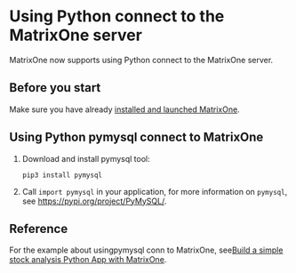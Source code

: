 # Using Python connect to the MatrixOne server

MatrixOne now supports using Python connect to the MatrixOne server.

## Before you start

Make sure you have already [installed and launched MatrixOne](../../Get-Started/install-standalone-matrixone.md).

## Using Python pymysql connect to MatrixOne

1. Download and install pymysql tool:

    ```
    pip3 install pymysql
    ```

2. Call `import pymysql` in your application, for more information on  `pymysql`, see <https://pypi.org/project/PyMySQL/>.

## Reference

For the example about usingpymysql conn to MatrixOne, see[Build a simple stock analysis Python App with MatrixOne](../../Tutorial/develop-python-application.md).
